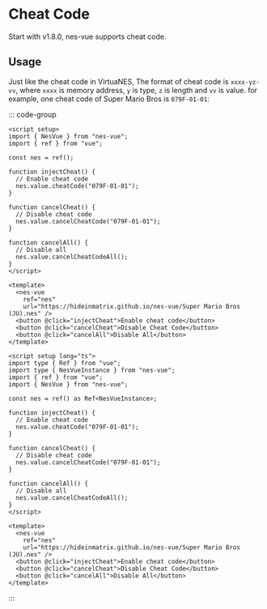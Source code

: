 # Cheat Code

Start with v1.8.0, nes-vue supports cheat code.

## Usage

Just like the cheat code in VirtuaNES, The format of cheat code is `xxxx-yz-vv`, where `xxxx` is memory address, `y` is type, `z` is length and `vv` is value. for example, one cheat code of Super Mario Bros is `079F-01-01`:

::: code-group

```vue [vue-js]
<script setup>
import { NesVue } from "nes-vue";
import { ref } from "vue";

const nes = ref();

function injectCheat() {
  // Enable cheat code
  nes.value.cheatCode("079F-01-01");
}

function cancelCheat() {
  // Disable cheat code
  nes.value.cancelCheatCode("079F-01-01");
}

function cancelAll() {
  // Disable all
  nes.value.cancelCheatCodeAll();
}
</script>

<template>
  <nes-vue
    ref="nes"
    url="https://hideinmatrix.github.io/nes-vue/Super Mario Bros (JU).nes" />
  <button @click="injectCheat">Enable cheat code</button>
  <button @click="cancelCheat">Disable Cheat Code</button>
  <button @click="cancelAll">Disable All</button>
</template>
```

```vue [vue-ts]
<script setup lang="ts">
import type { Ref } from "vue";
import type { NesVueInstance } from "nes-vue";
import { ref } from "vue";
import { NesVue } from "nes-vue";

const nes = ref() as Ref<NesVueInstance>;

function injectCheat() {
  // Enable cheat code
  nes.value.cheatCode("079F-01-01");
}

function cancelCheat() {
  // Disable cheat code
  nes.value.cancelCheatCode("079F-01-01");
}

function cancelAll() {
  // Disable all
  nes.value.cancelCheatCodeAll();
}
</script>

<template>
  <nes-vue
    ref="nes"
    url="https://hideinmatrix.github.io/nes-vue/Super Mario Bros (JU).nes" />
  <button @click="injectCheat">Enable cheat code</button>
  <button @click="cancelCheat">Disable Cheat Code</button>
  <button @click="cancelAll">Disable All</button>
</template>
```

:::
